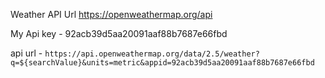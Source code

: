 Weather API Url 
https://openweathermap.org/api

My Api key - 92acb39d5aa20091aaf88b7687e66fbd


api url - `https://api.openweathermap.org/data/2.5/weather?q=${searchValue}&units=metric&appid=92acb39d5aa20091aaf88b7687e66fbd`